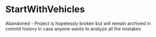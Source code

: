 # StartWithVehicles

Abandoned - Project is hopelessly broken but will remain archived in commit history in case anyone wants to analyze all the mistakes
